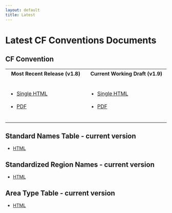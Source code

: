 ```yaml
---
layout: default
title: Latest
---
```


# Latest CF Conventions Documents

## CF Convention 

<table>
<tr>
  <th width="300px"> Most Recent Release (v1.8) <br /> &nbsp;</th>
  <th width="300px"> Current Working Draft (v1.9) <br /> &nbsp;</th> 
</tr>
<tr>
  <td>
    <ul>
      <li> <a href="Data/cf-conventions/cf-conventions-1.8/cf-conventions.html">Single HTML</a> </li> <br />
      <li> <a href="Data/cf-conventions/cf-conventions-1.8/cf-conventions.pdf">PDF</a> </li> <br />
    </ul>
  </td>
  <td>
    <ul>
      <li> <a href="/cf-conventions/cf-conventions.html">Single HTML</a> </li> <br />
      <li> <a href="/cf-conventions/cf-conventions.pdf">PDF</a> </li> <br />
    </ul>
  </td>
</tr>
</table>

## Standard Names Table - current version

* <a href="Data/cf-standard-names/current/build/cf-standard-name-table.html">HTML</a>

## Standardized Region Names - current version

* <a href="Data/standardized-region-list/standardized-region-list.html">HTML</a>

## Area Type Table - current version

* <a href="Data/area-type-table/current/build/area-type-table.html"> HTML </a>
